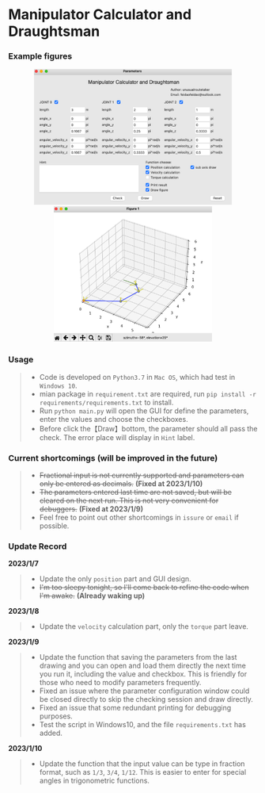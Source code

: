 # Manipulator Calculator and Draughtsman

### Example figures

<div align=center>
<img src="https://github.com/FeiDao7943/manipulator/blob/main/figure/example_1.png" width="400px">
<img src="https://github.com/FeiDao7943/manipulator/blob/main/figure/example_2.png" width="320px">
</div>

### Usage
>* Code is developed on `Python3.7` in `Mac OS`, which had test in `Windows 10`.
>* mian package in `requirement.txt` are required, run `pip install -r requirements/requirements.txt` to install.
>* Run `python main.py` will open the GUI for define the parameters, enter the values and choose the checkboxes.
>* Before click the【Draw】bottom, the parameter should all pass the check. The error place will display in `Hint` label.

### Current shortcomings (will be improved in the future)
>* ~~Fractional input is not currently supported and parameters can only be entered as decimals.~~ **(Fixed at 2023/1/10)**
>* ~~The parameters entered last time are not saved, but will be cleared on the next run. This is not very convenient for debuggers.~~
   **(Fixed at 2023/1/9)**
>* Feel free to point out other shortcomings in `issure` or `email` if possible.

### Update Record
**2023/1/7**
>* Update the only `position` part and GUI design.
>* ~~I'm too sleepy tonight, so I'll come back to refine the code when I'm awake.~~ **(Already waking up)**

**2023/1/8**
>* Update the `velocity` calculation part, only the `torque` part leave.

**2023/1/9**
>* Update the function that saving the parameters from the last drawing and you can open and load them directly the next time
you run it, including the value and checkbox. This is friendly for those who need to modify parameters frequently.
>* Fixed an issue where the parameter configuration window could be closed directly to skip the checking session and draw directly.
>* Fixed an issue that some redundant printing for debugging purposes.
>* Test the script in Windows10, and the file `requirements.txt` has added.

**2023/1/10**
>* Update the function that the input value can be type in fraction format, such as `1/3`, `3/4`, `1/12`. 
This is easier to enter for special angles in trigonometric functions.